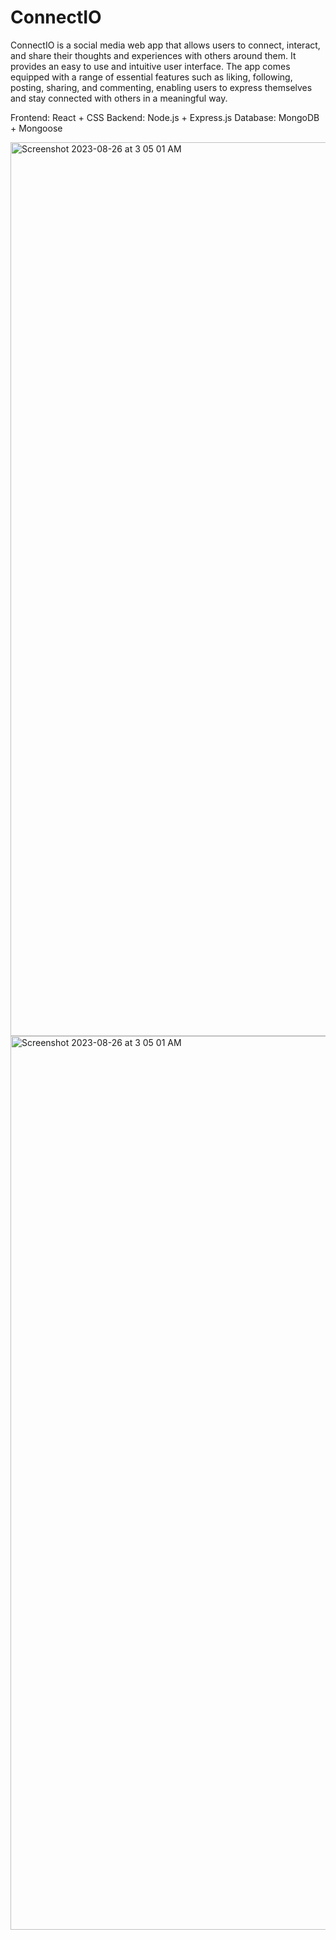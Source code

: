 # ConnectIO


ConnectIO is a social media web app that allows users to connect, interact, and share their thoughts and experiences with others around them. It provides an easy to use and intuitive user interface. The app comes equipped with a range of essential features such as liking, following, posting, sharing, and commenting, enabling users to express themselves and stay connected with others in a meaningful way.

Frontend: React + CSS
Backend: Node.js + Express.js
Database: MongoDB + Mongoose

<img width="1430" alt="Screenshot 2023-08-26 at 3 05 01 AM" src="https://github.com/roychon/ConnectIO/assets/110176807/f1e31be4-72b5-4182-8284-d2504361663e">
<img width="1430" alt="Screenshot 2023-08-26 at 3 05 01 AM" src="https://github.com/roychon/ConnectIO/assets/110176807/f269ecf2-4497-40a7-9163-7c0df2fd6d5e">

